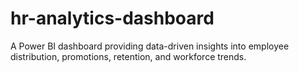 # hr-analytics-dashboard
A Power BI dashboard providing data-driven insights into employee distribution, promotions, retention, and workforce trends.
